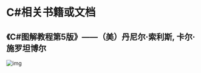 # C#相关书籍或文档

## 《C#图解教程第5版》——（美）丹尼尔·索利斯, 卡尔·施罗坦博尔

![img](https://xiaowen-king.github.io/2021/12/13/C-%E5%90%84%E7%A7%8D%E4%B9%A6%E7%B1%8D%E5%88%86%E4%BA%AB/2.jpg)



 

  
